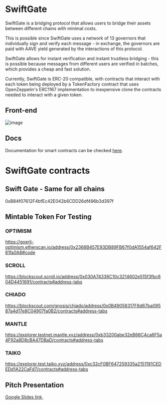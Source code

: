 # SwiftGate
SwiftGate is a bridging protocol that allows users to bridge their assets between different chains with minimal costs. 

This is possible since SwiftGate uses a network of 13 governors that individually sign and verify each message - in exchange, the governors are paid with AAVE yield generated by the interactions of this protocol.

SwiftGate allows for instant verification and instant trustless bridging - this is possible because messages from different users are verified in batches, which provides a cheap and fast solution.

Currently, SwiftGate is ERC-20 compatible, with contracts that interact with each token being deployed by a TokenFactory contract that uses OpenZeppelin's ERC1167 implementation to inexpensive clone the contracts needed to interact with a given token. 

## Front-end
![image](https://devfolio-prod.s3.ap-south-1.amazonaws.com/hackathons/ebe01ded8e8a4424a195c0ea4654550c/projects/234dc88cd6f148758314867285d1f2d1/b521ae3f-925a-4c55-a6db-759dd9c702f7.png)

## Docs
Documentation for smart contracts can be checked [here](https://0x73696d616f.github.io/swift-gate-contracts/index.html).


# SwiftGate contracts

## Swift Gate - Same for all chains

0xB84f07612F4bfEc42E042b6CDD26df496b3d397f

## Mintable Token For Testing

### OPTIMISM

https://goerli-optimism.etherscan.io/address/0x2368B457E93DB89FB67f0dA1554af642F61fa0A8#code

### SCROLL

https://blockscout.scroll.io/address/0x030A74336C10c3214602e515f3fbc604D4451691/contracts#address-tabs

### CHIADO

https://blockscout.com/gnosis/chiado/address/0x0B49058317F8d67ba09587a4d17e8C04907fa0B2/contracts#address-tabs

### MANTLE

https://explorer.testnet.mantle.xyz/address/0xb33200abe32eB66C4ca6F5a4F92a8D8cBA47DBaD/contracts#address-tabs

### TAIKO

https://explorer.test.taiko.xyz/address/0xc32cF0BF647259335a2151191CEDEDd1A22CaFd7/contracts#address-tabs



## Pitch Presentation
[Google Slides link, ](https://docs.google.com/presentation/d/1uIPEWzrVDwyOGbBpcgWYfn_tckzZHfMAKi5bKL6fLuo/edit?usp=sharing)

